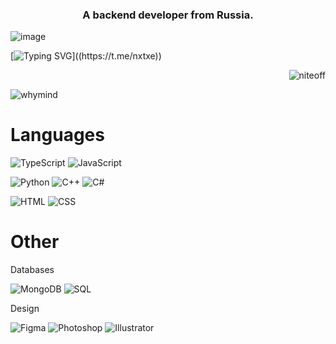 <h3 align="center">A backend developer from Russia.</h3>

![image](https://github.com/NITEOFF/niteoff/blob/main/header.png?raw=true)

[![Typing SVG](https://readme-typing-svg.demolab.com?font=Roboto&size=40&pause=1000&color=FFFFFF&background=515151&center=true&vCenter=true&random=true&width=1000&height=100&lines=Hello+World!)]((https://t.me/nxtxe))

<p align="right"> <img src="https://komarev.com/ghpvc/?username=niteoff&label=Profile%20views&color=b8b8b8" alt="niteoff" /> </p>
<p align="left"> <img src="https://komarev.com/ghpvc/?username=whymind&label=Profile%20views&color=b8b8b8" alt="whymind" /> </p>

# Languages
![TypeScript](https://img.shields.io/badge/TypeScript-%20-3178c6)
![JavaScript](https://img.shields.io/badge/JavaScript-%20-f7df1d)

![Python](https://img.shields.io/badge/Python-%20-3f82b6)
![C++](https://img.shields.io/badge/C++-%20-6a98cd)
![C#](https://img.shields.io/badge/C%23-%20-a076da)

![HTML](https://img.shields.io/badge/HTML-%20-f26327)
![CSS](https://img.shields.io/badge/CSS-%20-2aa8e3)
# Other
Databases

![MongoDB](https://img.shields.io/badge/MongoDB-%20-00f265)
![SQL](https://img.shields.io/badge/SQL-%20-e7730f)


Design

![Figma](https://img.shields.io/badge/Figma-%20-a356fe)
![Photoshop](https://img.shields.io/badge/Photoshop-%20-29a9ff)
![Illustrator](https://img.shields.io/badge/Illustrator-%20-ffac29)
